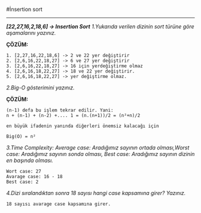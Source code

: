 #İnsertion sort
***
***[22,27,16,2,18,6] -> Insertion Sort***
*1.Yukarıda verilen dizinin sort türüne göre aşamalarını yazınız.*

**ÇÖZÜM:**
```
1. [2,27,16,22,18,6] -> 2 ve 22 yer değiştirir
2. [2,6,16,22,18,27] -> 6 ve 27 yer değiştirir
3. [2,6,16,22,18,27] -> 16 için yerdeğiştirme olmaz
4. [2,6,16,18,22,27] -> 18 ve 22 yer değiştirir.
5. [2,6,16,18,22,27] -> yer değiştirme olmaz.

```

*2.Big-O gösterimini yazınız.*

**ÇÖZÜM:**
```
(n-1) defa bu işlem tekrar edilir. Yani:
n + (n-1) + (n-2) +.... 1 = (n.(n+1))/2 = (n²+n)/2

en büyük ifadenin yanında diğerleri önemsiz kalacağı için 

Big(O) = n²
```

*3.Time Complexity: Average case: Aradığımız sayının ortada olması,Worst case: Aradığımız sayının sonda olması, Best case: Aradığımız sayının dizinin en başında olması.*

```
Wort case: 27
Avarage case: 16 - 18
Best case: 2
```

*4.Dizi sıralandıktan sonra 18 sayısı hangi case kapsamına girer? Yazınız.*

`18 sayısı avarage case kapsamına girer.  `